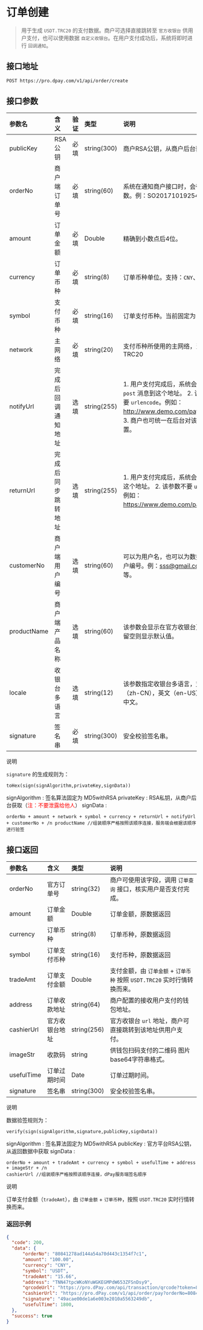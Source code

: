 # 订单创建

> 用于生成 `USDT.TRC20` 的支付数据。商户可选择直接跳转至 `官方收银台` 供用户支付，也可以使用数据 `自定义收银台`。在用户支付成功后，系统将即时进行 `回调通知`。



## 接口地址

```bash
POST https://pro.dpay.com/v1/api/order/create
```



## 接口参数

| 参数名      | 含义               | 验证 | 类型        | 说明                                                         |
| :---------- | :----------------- | :--- | :---------- | :----------------------------------------------------------- |
| publicKey   | RSA 公钥           | 必填 | string(300) | 商户RSA公钥，从商户后台获取。                                |
| orderNo     | 商户端订单号       | 必填 | string(60)  | 系统在通知商户接口时，会带上这个参数。例：SO201710192541。   |
| amount      | 订单金额           | 必填 | Double      | 精确到小数点后4位。                                          |
| currency    | 订单币种           | 必填 | string(8)   | 订单币种单位。支持：`CNY`、`USD`。                           |
| symbol      | 支付币种           | 必填 | string(16)  | 订单支付币种。当前固定为 `USDT`。                            |
| network     | 主网络             | 必填 | string(20)  | 支付币种所使用的主网络，当前固定为 TRC20                     |
| notifyUrl   | 完成后回调通知地址 | 选填 | string(255) | 1. 用户支付完成后，系统会发送一个 `post` 消息到这个地址。 2. 该参数不需要 `urlencode`。例如：http://www.demo.com/pay_notify。 3. 商户也可统一在后台对该参数进行配置。 |
| returnUrl   | 完成后同步跳转地址 | 选填 | string(255) | 1. 用户支付完成后，系统会自动跳转到这个地址。 2. 该参数不要 `urlencode`。例如：https://www.demo.com/pay_return。 |
| customerNo  | 商户端用户编号     | 选填 | string(60)  | 可以为用户名，也可以为数据库中的用户编号。例：sss@gmail.com，xxx等。 |
| productName | 商户端产品名称     | 选填 | string(60)  | 该参数会显示在官方收银台页面顶部，留空则显示默认值。         |
| locale      | 收银台多语言       | 选填 | string(12)  | 该参数指定收银台多语言，支持：中文（zh-CN），英文（en-US），默认为中文。 |
| signature   | 签名串             | 必填 | string(300) | 安全校验签名串。                                             |

说明

`signature` 的生成规则为：
```
toHex(sign(signAlgorithm,privateKey,signData))
```
signAlgorithm : 签名算法固定为 MD5withRSA 
privateKey : RSA私钥，从商户后台获取（<font color=red>注：不要泄露给他人</font>）
signData :  

```
orderNo + amount + network + symbol + currency + returnUrl + notifyUrl + customerNo + /n productName //组装顺序严格按照该顺序连接，服务端会根据该顺序进行验签
```



## 接口返回

| 参数名     | 含义           | 类型        | 说明                                                         |
| :--------- | :------------- | :---------- | :----------------------------------------------------------- |
| orderNo    | 官方订单号     | string(32)  | 商户可使用该字段，调用 `订单查询` 接口，核实用户是否支付完成。 |
| amount     | 订单金额       | Double      | 订单金额，原数据返回                                         |
| currency   | 订单币种       | string(8)   | 订单币种，原数据返回                                         |
| symbol     | 订单支付币种   | string(16)  | 支付币种，原数据返回                                         |
| tradeAmt   | 订单支付金额   | Double      | 支付金额，由 `订单金额` + `订单币种` 按照 `USDT.TRC20` 实时行情转换而来。 |
| address    | 订单收款地址   | string(64)  | 商户配置的接收用户支付的钱包地址。                           |
| cashierUrl | 官方收银台地址 | string(256) | 官方收银台 `url` 地址，商户可直接跳转到该地址供用户支付。    |
| imageStr   | 收款码         | string      | 供钱包扫码支付的二维码 图片base64字符串格式。                |
| usefulTime | 订单过期时间   | Date        | 订单过期时间。                                               |
| signature  | 签名串         | string(300) | 安全校验签名串。                                             |

说明

数据验签规则为：

```
verify(sign(signAlgorithm,signature,publicKey,signData))
```

signAlgorithm : 签名算法固定为 MD5withRSA 
publicKey : 官方平台RSA公钥，从返回数据中获取
signData :  

```
orderNo + amount + tradeAmt + currency + symbol + usefulTime + address + imageStr + /n
cashierUrl //组装顺序严格按照该顺序连接，dPay服务端签名顺序
```

说明

订单支付金额（`tradeAmt`），由 `订单金额` + `订单币种`，按照 `USDT.TRC20` 实时行情转换而来。



### 返回示例

```json
{
  "code": 200,
  "data": {
      "orderNo": "80841278ad144a54a70d443c1354f7c1",
      "amount": "100.00",
      "currency": "CNY",
      "symbol": "USDT",
      "tradeAmt": "15.66",
      "address": "TNN47tpcWKoNYuWGKEGMPdW653ZFSnDsy9",
      "qrcodeUrl": "https://pro.dPay.com/api/transaction/qrcode?token=80841278ad144a54a70d443c1354f7c1",
      "cashierUrl": "https://pro.dPay.com/v1/api/order/pay?orderNo=80841278ad144a54a70d443c1354f7c1",
      "signature": "49acae00de1a6e003e2010a5563249db",
      "usefulTime": 1800,
  },
  "success": true
}
```